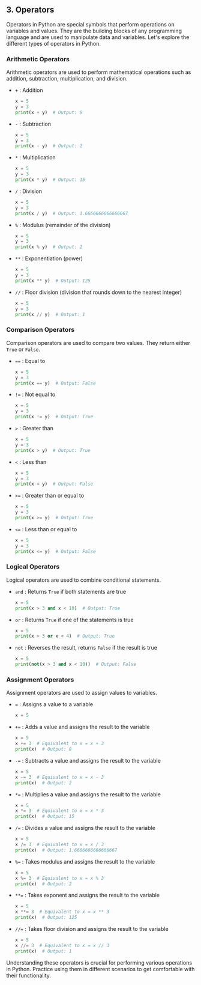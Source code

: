 ## 3. Operators

Operators in Python are special symbols that perform operations on variables and values. They are the building blocks of any programming language and are used to manipulate data and variables. Let's explore the different types of operators in Python.

### Arithmetic Operators
Arithmetic operators are used to perform mathematical operations such as addition, subtraction, multiplication, and division.

- `+` : Addition
  ```python
  x = 5
  y = 3
  print(x + y)  # Output: 8
  ```

- `-` : Subtraction
  ```python
  x = 5
  y = 3
  print(x - y)  # Output: 2
  ```

- `*` : Multiplication
  ```python
  x = 5
  y = 3
  print(x * y)  # Output: 15
  ```

- `/` : Division
  ```python
  x = 5
  y = 3
  print(x / y)  # Output: 1.6666666666666667
  ```

- `%` : Modulus (remainder of the division)
  ```python
  x = 5
  y = 3
  print(x % y)  # Output: 2
  ```

- `**` : Exponentiation (power)
  ```python
  x = 5
  y = 3
  print(x ** y)  # Output: 125
  ```

- `//` : Floor division (division that rounds down to the nearest integer)
  ```python
  x = 5
  y = 3
  print(x // y)  # Output: 1
  ```

### Comparison Operators
Comparison operators are used to compare two values. They return either `True` or `False`.

- `==` : Equal to
  ```python
  x = 5
  y = 3
  print(x == y)  # Output: False
  ```

- `!=` : Not equal to
  ```python
  x = 5
  y = 3
  print(x != y)  # Output: True
  ```

- `>` : Greater than
  ```python
  x = 5
  y = 3
  print(x > y)  # Output: True
  ```

- `<` : Less than
  ```python
  x = 5
  y = 3
  print(x < y)  # Output: False
  ```

- `>=` : Greater than or equal to
  ```python
  x = 5
  y = 3
  print(x >= y)  # Output: True
  ```

- `<=` : Less than or equal to
  ```python
  x = 5
  y = 3
  print(x <= y)  # Output: False
  ```

### Logical Operators
Logical operators are used to combine conditional statements.

- `and` : Returns `True` if both statements are true
  ```python
  x = 5
  print(x > 3 and x < 10)  # Output: True
  ```

- `or` : Returns `True` if one of the statements is true
  ```python
  x = 5
  print(x > 3 or x < 4)  # Output: True
  ```

- `not` : Reverses the result, returns `False` if the result is true
  ```python
  x = 5
  print(not(x > 3 and x < 10))  # Output: False
  ```

### Assignment Operators
Assignment operators are used to assign values to variables.

- `=` : Assigns a value to a variable
  ```python
  x = 5
  ```

- `+=` : Adds a value and assigns the result to the variable
  ```python
  x = 5
  x += 3  # Equivalent to x = x + 3
  print(x)  # Output: 8
  ```

- `-=` : Subtracts a value and assigns the result to the variable
  ```python
  x = 5
  x -= 3  # Equivalent to x = x - 3
  print(x)  # Output: 2
  ```

- `*=` : Multiplies a value and assigns the result to the variable
  ```python
  x = 5
  x *= 3  # Equivalent to x = x * 3
  print(x)  # Output: 15
  ```

- `/=` : Divides a value and assigns the result to the variable
  ```python
  x = 5
  x /= 3  # Equivalent to x = x / 3
  print(x)  # Output: 1.6666666666666667
  ```

- `%=` : Takes modulus and assigns the result to the variable
  ```python
  x = 5
  x %= 3  # Equivalent to x = x % 3
  print(x)  # Output: 2
  ```

- `**=` : Takes exponent and assigns the result to the variable
  ```python
  x = 5
  x **= 3  # Equivalent to x = x ** 3
  print(x)  # Output: 125
  ```

- `//=` : Takes floor division and assigns the result to the variable
  ```python
  x = 5
  x //= 3  # Equivalent to x = x // 3
  print(x)  # Output: 1
  ```

Understanding these operators is crucial for performing various operations in Python. Practice using them in different scenarios to get comfortable with their functionality.
